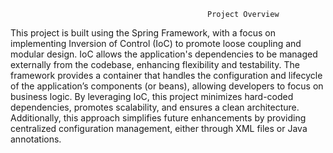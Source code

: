                                                 Project Overview


This project is built using the Spring Framework, with a focus on implementing Inversion of Control (IoC) to promote loose coupling and modular design. IoC allows the application's dependencies to be managed externally from the codebase, enhancing flexibility and testability. The framework provides a container that handles the configuration and lifecycle of the application’s components (or beans), allowing developers to focus on business logic. By leveraging IoC, this project minimizes hard-coded dependencies, promotes scalability, and ensures a clean architecture. Additionally, this approach simplifies future enhancements by providing centralized configuration management, either through XML files or Java annotations.
